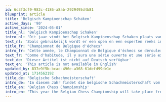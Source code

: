 ```yaml
---
id: 6c3f3cf9-982c-4186-a8ab-2929495d4b81
blueprint: article
title: 'Belgisch Kampioenschap Schaken'
active_days: '90'
active_since: '2024-05-01'
title_nl: 'Belgisch Kampioenschap Schaken'
intro_nl: 'Dit jaar vindt het Belgisch Kampioenschap Schaken plaats van 6 juli tot en met 14 juli te Lier.'
text_nl: 'Zoals gebruikelijk wordt er een open en een experten reeks ingericht. Dagelijks is er ook randanimatie: voor het eerst wordt het BK een heus schaakfestival! Staan op het programma: schaakboksen, een kroegentocht, schaakacademie, blitz- en doorgeefschaak en tal van andere activiteiten. Voor zij die van ver moeten komen heeft de organisatie ook logementsformules voorzien. Overnachten kan vanaf het democratisch tarief van €25 per persoon per nacht op enkele honderden meters van de tornooizaal. De organisatie is een samenwerking tussen Schaakliga Antwerpen en ChessLooks Lier. Voor meer informatie kan u terecht op: [https://www.bkschaken.be](https://www.bkschaken.be)'
title_fr: "Championnat de Belgique d'échecs"
intro_fr: "Cette année, le Championnat de Belgique d'échecs se déroulera du 6 au 14 juillet à Lier."
text_fr: "Comme d'habitude, il y aura une série ouverte et une série expert. Il y aura également des animations quotidiennes : pour la première fois, le BK sera un véritable festival d'échecs ! Au programme : boxe, tournée des bars, académie d'échecs, blitz et échecs de passage et bien d'autres activités. Pour ceux qui doivent venir de loin, les organisateurs ont également prévu des formules d'hébergement. Des nuitées peuvent être organisées à partir du tarif démocratique de 25 euros par personne et par nuit, à quelques centaines de mètres du lieu du tournoi. L'organisation est une collaboration entre Schaakliga Antwerpen et ChessLooks Lier. Pour plus d'informations, veuillez consulter : [https://www.bkschaken.be](https://www.bkschaken.be)"
text_de: 'Dieser Artikel ist nicht auf Deutsch verfügbar'
text_en: 'This article is not available in English'
updated_by: 837e9f5b-bcac-496e-a368-61defd99de1e
updated_at: 1714562192
title_de: 'Belgische Schachmeisterschaft'
intro_de: 'In diesem Jahr findet die belgische Schachmeisterschaft vom 6. bis 14. Juli in Lier statt.'
title_en: 'Belgian Chess Championship'
intro_en: 'This year the Belgian Chess Championship will take place from July 6 to July 14 in Lier.'
---
```

